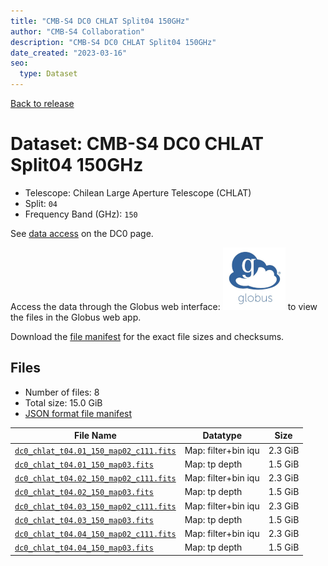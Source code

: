 ```yaml
---
title: "CMB-S4 DC0 CHLAT Split04 150GHz"
author: "CMB-S4 Collaboration"
description: "CMB-S4 DC0 CHLAT Split04 150GHz"
date_created: "2023-03-16"
seo:
  type: Dataset
---
```


[Back to release](./dc0.html#datasets)

# Dataset: CMB-S4 DC0 CHLAT Split04 150GHz

- Telescope: Chilean Large Aperture Telescope (CHLAT) 
- Split: `04`
- Frequency Band (GHz): `150`

See [data access](./dc0.html#data-access) on the DC0 page.

Access the data through the Globus web interface: [![Download via Globus](images/globus-logo.png)](https://app.globus.org/file-manager?origin_id=38f01147-f09e-483d-a552-3866669a846d&origin_path=%2Fdatareleases%2Fdc0%2Fmission%2Fchlat%2Fsplit04%2F150%2F) to view the files in the Globus web app.

Download the [file manifest](https://g-456d30.0ed28.75bc.data.globus.org/datareleases/dc0/mission/chlat/split04/150/manifest.json) for the exact file sizes and checksums.

## Files

- Number of files: 8
- Total size: 15.0 GiB
- [JSON format file manifest](https://g-456d30.0ed28.75bc.data.globus.org/datareleases/dc0/mission/chlat/split04/150/manifest.json)

|                                                                               File Name                                                                               |      Datatype       |  Size   |
| --------------------------------------------------------------------------------------------------------------------------------------------------------------------- | ------------------- | ------- |
| [`dc0_chlat_t04.01_150_map02_c111.fits`](https://g-456d30.0ed28.75bc.data.globus.org/datareleases/dc0/mission/chlat/split04/150/dc0_chlat_t04.01_150_map02_c111.fits) | Map: filter+bin iqu | 2.3 GiB |
| [`dc0_chlat_t04.01_150_map03.fits`](https://g-456d30.0ed28.75bc.data.globus.org/datareleases/dc0/mission/chlat/split04/150/dc0_chlat_t04.01_150_map03.fits)           | Map: tp depth       | 1.5 GiB |
| [`dc0_chlat_t04.02_150_map02_c111.fits`](https://g-456d30.0ed28.75bc.data.globus.org/datareleases/dc0/mission/chlat/split04/150/dc0_chlat_t04.02_150_map02_c111.fits) | Map: filter+bin iqu | 2.3 GiB |
| [`dc0_chlat_t04.02_150_map03.fits`](https://g-456d30.0ed28.75bc.data.globus.org/datareleases/dc0/mission/chlat/split04/150/dc0_chlat_t04.02_150_map03.fits)           | Map: tp depth       | 1.5 GiB |
| [`dc0_chlat_t04.03_150_map02_c111.fits`](https://g-456d30.0ed28.75bc.data.globus.org/datareleases/dc0/mission/chlat/split04/150/dc0_chlat_t04.03_150_map02_c111.fits) | Map: filter+bin iqu | 2.3 GiB |
| [`dc0_chlat_t04.03_150_map03.fits`](https://g-456d30.0ed28.75bc.data.globus.org/datareleases/dc0/mission/chlat/split04/150/dc0_chlat_t04.03_150_map03.fits)           | Map: tp depth       | 1.5 GiB |
| [`dc0_chlat_t04.04_150_map02_c111.fits`](https://g-456d30.0ed28.75bc.data.globus.org/datareleases/dc0/mission/chlat/split04/150/dc0_chlat_t04.04_150_map02_c111.fits) | Map: filter+bin iqu | 2.3 GiB |
| [`dc0_chlat_t04.04_150_map03.fits`](https://g-456d30.0ed28.75bc.data.globus.org/datareleases/dc0/mission/chlat/split04/150/dc0_chlat_t04.04_150_map03.fits)           | Map: tp depth       | 1.5 GiB |
